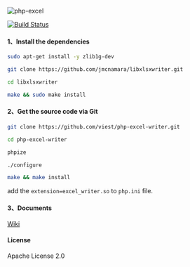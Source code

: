![php-excel](https://github.com/viest/php-excel-writer/blob/master/resource/logo.png)

[![Build Status](https://travis-ci.org/viest/php-excel-writer.svg?branch=master)](https://travis-ci.org/viest/php-excel-writer)

#### 1、Install the dependencies

```bash
sudo apt-get install -y zlib1g-dev

git clone https://github.com/jmcnamara/libxlsxwriter.git

cd libxlsxwriter

make && sudo make install
```

#### 2、Get the source code via Git

```bash
git clone https://github.com/viest/php-excel-writer.git

cd php-excel-writer

phpize 

./configure

make && make install
```

add the `extension=excel_writer.so` to `php.ini` file.

#### 3、Documents

[Wiki](https://github.com/viest/php-excel-writer/wiki)

#### License

Apache License 2.0